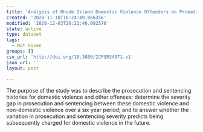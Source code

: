 ```yaml
---
title: 'Analysis of Rhode Island Domestic Violence Offenders on Probation, 1977-2012'
created: '2020-11-10T16:24:49.866356'
modified: '2020-12-03T20:22:46.092578'
state: active
type: dataset
tags:
  - Not Given
groups: []
csv_url: 'http://doi.org/10.3886/ICPSR34571.v1'
json_url: ''
layout: post

---
```

The purpose of the study was to describe the prosecution and sentencing histories for domestic violence and other offenses; determine the severity gap in prosecution and sentencing between these domestic violence and non-domestic violence over a six year period; and to answer whether the variation in prosecution and sentencing severity predicts being subsequently charged for domestic violence in the future.
